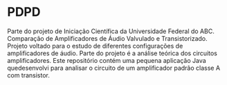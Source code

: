 # PDPD
Parte do projeto de Iniciação Científica da Universidade Federal do ABC. Comparação de Amplificadores de Áudio Valvulado e Transistorizado.
Projeto voltado para o estudo de diferentes configurações de amplificadores de áudio. Parte do projeto é a análise teórica dos circuitos amplificadores.
Este repositório contém uma pequena aplicação Java quedesenvolvi para analisar o circuito de um amplificador padrão classe A com transistor.
